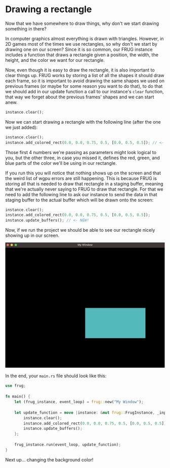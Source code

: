 # Drawing a rectangle

Now that we have somewhere to draw things, why don't we start drawing something in there?

In computer graphics almost everything is drawn with triangles. However, in 2D games most of the times we use rectangles, so why don't we start by drawing one on our screen? Since it is so common, our FRUG instance includes a function that draws a rectangle given a position, the width, the height, and the color we want for our rectangle.

Now, even though it is easy to draw the rectangle, it is also important to clear things up. FRUG works by storing a list of all the shapes it should draw each frame, so it is important to avoid drawing the same shapes we used on previous frames (or maybe for some reason you want to do that), to do that we should add in our update function a call to our instance's `clear` function, that way we forget about the previous frames' shapes and we can start anew.

```rust
instance.clear();
```

Now we can start drawing a rectangle with the following line (after the one we just added):

```rust
instance.clear();
instance.add_colored_rect(0.0, 0.0, 0.75, 0.5, [0.0, 0.5, 0.5]); // <- NEW!
```

Those first 4 numbers we're passing as parameters might look logical to you, but the other three, in case you missed it, defines the red, green, and blue parts of the color we'll be using in our rectangle.

If you run this you will notice that nothing shows up on the screen and that the weird list of wgpu errors are still happening. This is because FRUG is storing all that is needed to draw that rectangle in a staging buffer, meaning that we're actually never saying to FRUG to draw that rectangle. For that we need to add the following line to ask our instance to send the data in that staging buffer to the actual buffer which will be drawn onto the screen:

```rust
instance.clear();
instance.add_colored_rect(0.0, 0.0, 0.75, 0.5, [0.0, 0.5, 0.5]);
instance.update_buffers(); // <- NEW!
```

Now, if we run the project we should be able to see our rectangle nicely showing up in our screen.

![The window and our rectangle](../img/guide_rectangle.png)

In the end, your `main.rs` file should look like this:

```rust
use frug;

fn main() {
    let (frug_instance, event_loop) = frug::new("My Window");

    let update_function = move |instance: &mut frug::FrugInstance, _input: &frug::InputHelper| {
        instance.clear();
        instance.add_colored_rect(0.0, 0.0, 0.75, 0.5, [0.0, 0.5, 0.5]);
        instance.update_buffers();
    };

    frug_instance.run(event_loop, update_function);
}
```

Next up... changing the background color!